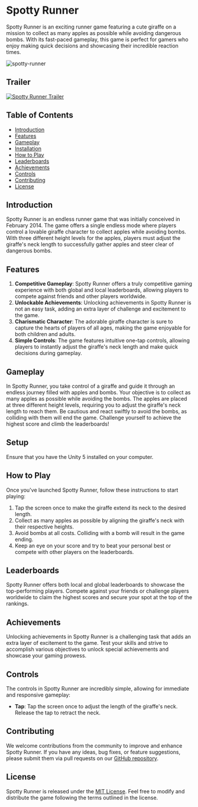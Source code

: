 # Spotty Runner

Spotty Runner is an exciting runner game featuring a cute giraffe on a mission to collect as many apples as possible while avoiding dangerous bombs. With its fast-paced gameplay, this game is perfect for gamers who enjoy making quick decisions and showcasing their incredible reaction times.

![spotty-runner](https://github.com/bomzj/spotty-runner/assets/2025775/c837b489-da93-4245-b05e-0fbb329470fa)

## Trailer

[![Spotty Runner Trailer](https://www.youtube.com/watch?v=PyehuyNygQU)](https://github.com/bomzj/spotty-runner/assets/2025775/c837b489-da93-4245-b05e-0fbb329470fa)

## Table of Contents
- [Introduction](#introduction)
- [Features](#features)
- [Gameplay](#gameplay)
- [Installation](#installation)
- [How to Play](#how-to-play)
- [Leaderboards](#leaderboards)
- [Achievements](#achievements)
- [Controls](#controls)
- [Contributing](#contributing)
- [License](#license)

## Introduction

Spotty Runner is an endless runner game that was initially conceived in February 2014. The game offers a single endless mode where players control a lovable giraffe character to collect apples while avoiding bombs. With three different height levels for the apples, players must adjust the giraffe's neck length to successfully gather apples and steer clear of dangerous bombs.

## Features

1. **Competitive Gameplay**: Spotty Runner offers a truly competitive gaming experience with both global and local leaderboards, allowing players to compete against friends and other players worldwide.
2. **Unlockable Achievements**: Unlocking achievements in Spotty Runner is not an easy task, adding an extra layer of challenge and excitement to the game.
3. **Charismatic Character**: The adorable giraffe character is sure to capture the hearts of players of all ages, making the game enjoyable for both children and adults.
4. **Simple Controls**: The game features intuitive one-tap controls, allowing players to instantly adjust the giraffe's neck length and make quick decisions during gameplay.

## Gameplay

In Spotty Runner, you take control of a giraffe and guide it through an endless journey filled with apples and bombs. Your objective is to collect as many apples as possible while avoiding the bombs. The apples are placed at three different height levels, requiring you to adjust the giraffe's neck length to reach them. Be cautious and react swiftly to avoid the bombs, as colliding with them will end the game. Challenge yourself to achieve the highest score and climb the leaderboards!

## Setup

Ensure that you have the Unity 5 installed on your computer.

## How to Play

Once you've launched Spotty Runner, follow these instructions to start playing:

1. Tap the screen once to make the giraffe extend its neck to the desired length.
2. Collect as many apples as possible by aligning the giraffe's neck with their respective heights.
3. Avoid bombs at all costs. Colliding with a bomb will result in the game ending.
4. Keep an eye on your score and try to beat your personal best or compete with other players on the leaderboards.

## Leaderboards

Spotty Runner offers both local and global leaderboards to showcase the top-performing players. Compete against your friends or challenge players worldwide to claim the highest scores and secure your spot at the top of the rankings.

## Achievements

Unlocking achievements in Spotty Runner is a challenging task that adds an extra layer of excitement to the game. Test your skills and strive to accomplish various objectives to unlock special achievements and showcase your gaming prowess.

## Controls

The controls in Spotty Runner are incredibly simple, allowing for immediate and responsive gameplay:

- **Tap**: Tap the screen once to adjust the length of the giraffe's neck. Release the tap to retract the neck.

## Contributing

We welcome contributions from the community to improve and enhance Spotty Runner. If you have any ideas, bug fixes, or feature suggestions, please submit them via pull requests on our [GitHub repository](https://github.com/bomzj/spotty-runner).

## License

Spotty Runner is released under the [MIT License](LICENSE). Feel free to modify and distribute the game following the terms outlined in the license.
